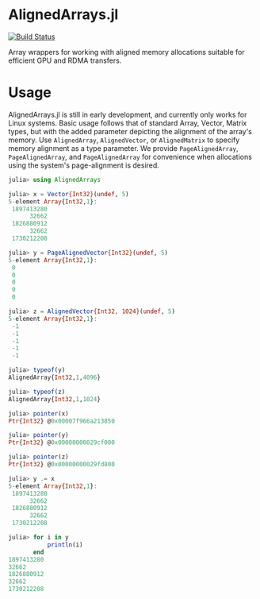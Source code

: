 # AlignedArrays.jl

[![Build Status](https://github.com/analytech-solutions/AlignedArrays.jl/workflows/CI/badge.svg)](https://github.com/analytech-solutions/AlignedArrays.jl/actions)

Array wrappers for working with aligned memory allocations suitable for efficient GPU and RDMA transfers.


# Usage

AlignedArrays.jl is still in early development, and currently only works for Linux systems.
Basic usage follows that of standard Array, Vector, Matrix types, but with the added parameter depicting the alignment of the array's memory.
Use `AlignedArray`, `AlignedVector`, or `AlignedMatrix` to specify memory alignment as a type parameter.
We provide  `PageAlignedArray`, `PageAlignedArray`, and `PageAlignedArray` for convenience when allocations using the system's page-alignment is desired.

```jl
julia> using AlignedArrays

julia> x = Vector{Int32}(undef, 5)
5-element Array{Int32,1}:
 1897413280
      32662
 1826880912
      32662
 1730212208

julia> y = PageAlignedVector{Int32}(undef, 5)
5-element Array{Int32,1}:
 0
 0
 0
 0
 0

julia> z = AlignedVector{Int32, 1024}(undef, 5)
5-element Array{Int32,1}:
 -1
 -1
 -1
 -1
 -1

julia> typeof(y)
AlignedArray{Int32,1,4096}

julia> typeof(z)
AlignedArray{Int32,1,1024}

julia> pointer(x)
Ptr{Int32} @0x00007f966a213850

julia> pointer(y)
Ptr{Int32} @0x00000000029cf000

julia> pointer(z)
Ptr{Int32} @0x00000000029fd800

julia> y .= x
5-element Array{Int32,1}:
 1897413280
      32662
 1826880912
      32662
 1730212208

julia> for i in y
           println(i)
       end
1897413280
32662
1826880912
32662
1730212208

```


